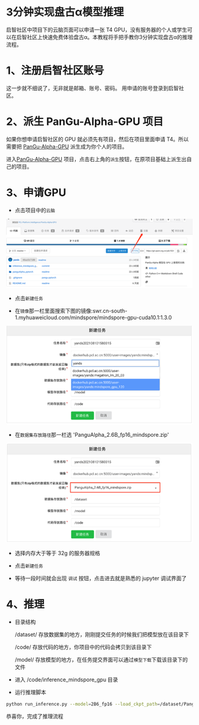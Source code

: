 # 3分钟实现盘古α模型推理

启智社区中项目下的云脑页面可以申请一张 T4 GPU，没有服务器的个人或学生可以在启智社区上快速免费体验盘古α。本教程将手把手教你3分钟实现盘古α的推理流程。

# 1、注册启智社区账号
这一步就不细说了，无非就是邮箱、账号、密码。 用申请的账号登录到启智社区。

# 2、派生 PanGu-Alpha-GPU 项目
如果你想申请启智社区的 GPU 就必须先有项目，然后在项目里面申请 T4。所以需要把 [PanGu-Alpha-GPU](https://git.openi.org.cn/PCL-Platform.Intelligence/PanGu-Alpha-GPU) 
派生成为你个人的项目。

进入[PanGu-Alpha-GPU](https://git.openi.org.cn/PCL-Platform.Intelligence/PanGu-Alpha-GPU) 项目，点击右上角的`派生`按钮，在原项目基础上派生出自己的项目。

# 3、申请GPU

- 点击项目中的`云脑`

![img.png](images/choice-yunnao.png)

- 点击`新建任务`

- 在`镜像`那一栏里面搜索下图的镜像:swr.cn-south-1.myhuaweicloud.com/mindspore/mindspore-gpu-cuda10.1:1.3.0

![img.png](images/chice-images.png)

- 在`数据集存放路径`那一栏选 'PanguAlpha_2.6B_fp16_mindspore.zip'

![img.png](images/choice-dataset.png)
- 选择内存大于等于 32g 的服务器规格
- 点击`新建任务`

- 等待一段时间就会出现 `调试` 按钮，点击进去就是熟悉的 jupyter 调试界面了

# 4、推理
- 目录结构

    /dataset/               存放数据集的地方，刚刚提交任务的时候我们把模型放在该目录下
  
    /code/                  存放代码的地方，你项目中的代码会拷贝到该目录下

    /model/                 存放模型的地方，在任务提交界面可以通过`模型下载`下载该目录下的文件

- 进入 /code/inference_mindspore_gpu 目录
  
- 运行推理脚本

```bash
python run_inference.py --model=2B6_fp16 --load_ckpt_path=/dataset/PanguAlpha_2.6B_fp16.ckpt
```

恭喜你，完成了推理流程